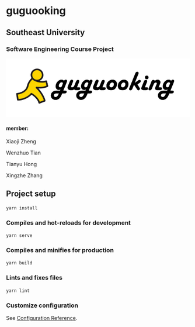# guguooking

## Southeast University

### Software Engineering Course Project

![](./resourses/logo-remove.png)

#### member:

Xiaoji Zheng

Wenzhuo Tian

Tianyu Hong

Xingzhe Zhang

## Project setup
```
yarn install
```

### Compiles and hot-reloads for development
```
yarn serve
```

### Compiles and minifies for production
```
yarn build
```

### Lints and fixes files
```
yarn lint
```

### Customize configuration
See [Configuration Reference](https://cli.vuejs.org/config/).
